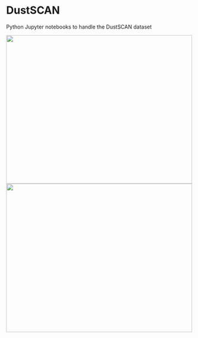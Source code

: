 # DustSCAN
Python Jupyter notebooks to handle the DustSCAN dataset


<img src="https://github.com/faisalalnasser13/DustSCAN/assets/100229605/57ca6eb0-003f-4e50-906e-12cf90a4bde0" width="500" height="400">
<img src="https://github.com/faisalalnasser13/DustSCAN/assets/100229605/574e5b5d-d16a-4167-9db2-e13e9bd2f42e" width="500" height="400">

